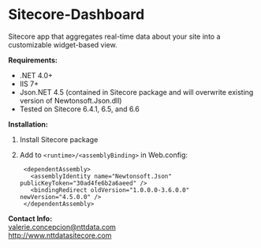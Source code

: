 Sitecore-Dashboard
==================

Sitecore app that aggregates real-time data about your site into a customizable widget-based view.


**Requirements:**

- .NET 4.0+
- IIS 7+
- Json.NET 4.5 (contained in Sitecore package and will overwrite existing version of Newtonsoft.Json.dll)
- Tested on Sitecore 6.4.1, 6.5, and 6.6


**Installation:**

1. Install Sitecore package

2. Add to `<runtime>/<assemblyBinding>` in Web.config:

        
        <dependentAssembly>
          <assemblyIdentity name="Newtonsoft.Json" publicKeyToken="30ad4fe6b2a6aeed" />
          <bindingRedirect oldVersion="1.0.0.0-3.6.0.0" newVersion="4.5.0.0" />
        </dependentAssembly>

  
**Contact Info:**  
<valerie.concepcion@nttdata.com>  
<http://www.nttdatasitecore.com>